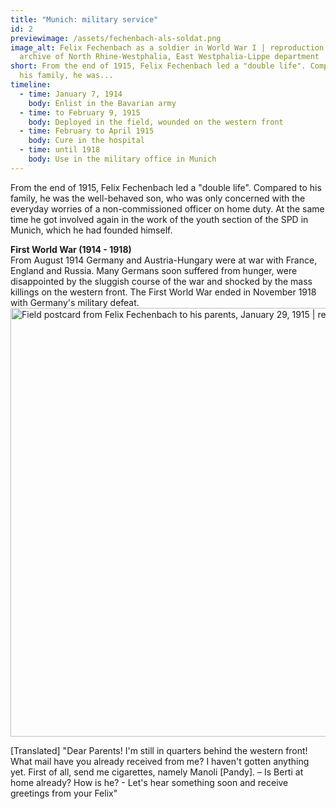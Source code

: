 ```yaml
---
title: "Munich: military service"
id: 2
previewimage: /assets/fechenbach-als-soldat.png
image_alt: Felix Fechenbach as a soldier in World War I | reproduction | State
  archive of North Rhine-Westphalia, East Westphalia-Lippe department
short: From the end of 1915, Felix Fechenbach led a "double life". Compared to
  his family, he was...
timeline:
  - time: January 7, 1914
    body: Enlist in the Bavarian army
  - time: to February 9, 1915
    body: Deployed in the field, wounded on the western front
  - time: February to April 1915
    body: Cure in the hospital
  - time: until 1918
    body: Use in the military office in Munich
---
```

From the end of 1915, Felix Fechenbach led a "double life". Compared to his family, he was the well-behaved son, who was only concerned with the everyday worries of a non-commissioned officer on home duty. At the same time he got involved again in the work of the youth section of the SPD in Munich, which he had founded himself.

<InformationBox>
<strong>First World War (1914 - 1918)</strong>
<br/>
From August 1914 Germany and Austria-Hungary were at war with France, England and Russia. Many Germans soon suffered from hunger, were disappointed by the sluggish course of the war and shocked by the mass killings on the western front. The First World War ended in November 1918 with Germany's military defeat.
</InformationBox>

<Image src="/assets/feldpostkarte.png" alt="Field postcard from Felix Fechenbach to his parents, January 29, 1915 | reproduction | Munich City Archives" width="1051" height="686" />

[Translated] "Dear Parents! I'm still in quarters behind the western front! What mail have you already received from me? I haven't gotten anything yet. First of all, send me cigarettes, namely Manoli [Pandy]. – Is Berti at home already? How is he? - Let's hear something soon and receive greetings from your Felix"
